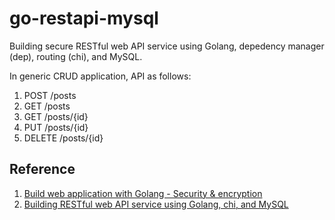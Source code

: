 # go-restapi-mysql
Building secure RESTful web API service using Golang, depedency manager (dep), routing (chi), and MySQL.

In generic CRUD application, API as follows:

1. POST /posts
2. GET /posts
3. GET /posts/{id}
4. PUT /posts/{id}
5. DELETE /posts/{id}

## Reference
1. [Build web application with Golang - Security & encryption](https://astaxie.gitbooks.io/build-web-application-with-golang/en/09.0.html
)
2. [Building RESTful web API service using Golang, chi, and MySQL](https://itnext.io/building-restful-web-api-service-using-golang-chi-mysql-d85f427dee54)
